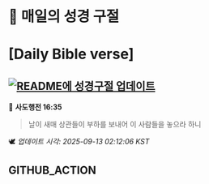 # 🙏 매일의 성경 구절
# [Daily Bible verse]
## [![README에 성경구절 업데이트](https://github.com/DONGSUKA/first_test/actions/workflows/update-readme-bible.yml/badge.svg)](https://github.com/DONGSUKA/first_test/actions/workflows/update-readme-bible.yml)
<!-- START_BIBLE_VERSE -->
📖 **사도행전 16:35**
> 날이 새매 상관들이 부하를 보내어 이 사람들을 놓으라 하니

🕊️ _업데이트 시각: 2025-09-13 02:12:06 KST_
  <!-- END_BIBLE_VERSE -->
## GITHUB_ACTION
